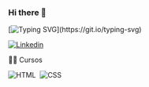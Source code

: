 ### Hi there 👋


[![Typing SVG](https://readme-typing-svg.herokuapp.com/?color=black&width=500&height=80&size=20&multiline=true&lines=Oi,+Eu+sou+Aline+Kleinschmidt+de+Carvalho;Estudante+de+Desenvolvimento+FullStack.;)](https://git.io/typing-svg)

[![Linkedin](https://img.shields.io/badge/-Linkedin-blue?style=flat&logo=linkedin&logoColor=white)](https://www.linkedin.com/in/aline-kleinschmidt-de-carvalho-656b6a217/)&nbsp;



<p align="left">
  ✍🏾 Cursos
  
![HTML](https://img.shields.io/badge/-HTML-black?style=flat&logo=HTML5)&nbsp;
![CSS](https://img.shields.io/badge/-CSS-black?style=flat&logo=CSS3&logoColor=1572B6)&nbsp;
  
 
